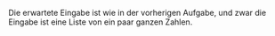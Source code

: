 Die erwartete Eingabe ist wie in der vorherigen Aufgabe, und zwar die Eingabe ist eine Liste von ein paar ganzen Zahlen.
